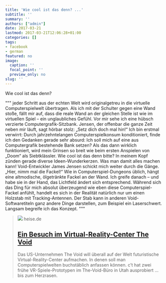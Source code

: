 ```yaml
---
title: 'Wie cool ist das denn? ...'
subtitle: ''
summary: ''
authors: ["admin"]
date: 2017-03-21
lastmod: 2017-03-21T12:06:28+01:00
categories: []
tags:
- facebook
- german
featured: no
image:
  caption: ''
  focal_point: ''
  preview_only: no
slug: ''
---
```

Wie cool ist das denn?

"""
jeder Schritt aus der echten Welt wird originalgetreu in die virtuelle Computerspielwelt übertragen. Als ich mit der Schulter gegen eine Wand stoße, fällt mir auf, dass die reale Wand an der gleichen Stelle ist wie im virtuellen Spiel – ein unglaubliches Gefühl.
Vor mir sehe ich eine hübsch verzierte Computergrafik-Sitzbank. Jensen, der offenbar die ganze Zeit neben mir läuft, sagt hörbar stolz: „Setz dich doch mal hin!“ Ich bin erstmal verwirrt: Durch jahrzehntelangen Computerspielkonsum konditioniert, finde ich den Gedanken gerade sehr absurd: Ich soll mich auf eine aus Computergrafik bestehende Bank setzen? Als das dann wirklich funktioniert, wird mein Grinsen so breit wie beim ersten Anspielen von „Doom“ als Siebtklässler. Wie cool ist das denn bitte? In meinem Kopf zünden gerade diverse Ideen-Wunderkerzen. Was man damit alles machen kann! Void-Entwickler James Jensen schickt mich weiter durch die Gänge. „Hier, nimm mal die Fackel!“ Wie in Computerspiel-Dungeons üblich, hängt eine altmodische, ölgetränkte Fackel an der Wand. Ich greife danach – und habe sie in der Hand, das Lichtfeld ändert sich entsprechend. Während sich das Ding für mich absolut überzeugend wie eben diese Computerspiel-Fackel anfühlt, handelt es sich in der Realität natürlich nur um einen Holzstab mit Tracking-Antennen. Der Stab kann in anderen Void-Softwaretiteln ganz andere Dinge darstellen, zum Beispiel ein Laserschwert. Langsam begreife ich das Konzept.
"""
> [![](https://heise.cloudimg.io/bound/1200x1200/q85.png-lossy-85.webp-lossy-85.foil1/_www-heise-de_/ct/imgs/04/1/6/9/5/6/8/1/9dd5c38f58067629.jpeg)](https://www.heise.de/ct/ausgabe/2015-26-Ein-Besuch-im-Virtual-Reality-Center-The-Void-3015429.html)
> heise.de
> ## [Ein Besuch  im Virtual-Reality-Center The Void](https://www.heise.de/ct/ausgabe/2015-26-Ein-Besuch-im-Virtual-Reality-Center-The-Void-3015429.html)
>
>Das US-Unternehmen The Void will überall auf der Welt futuristische Virtual-Reality-Center aufmachen. In denen soll man Computerspielwelten buchstäblich anfassen können. c’t hat zwei frühe VR-Spiele-Prototypen im The-Void-Büro in Utah ausprobiert … bis zum Herzrasen.


